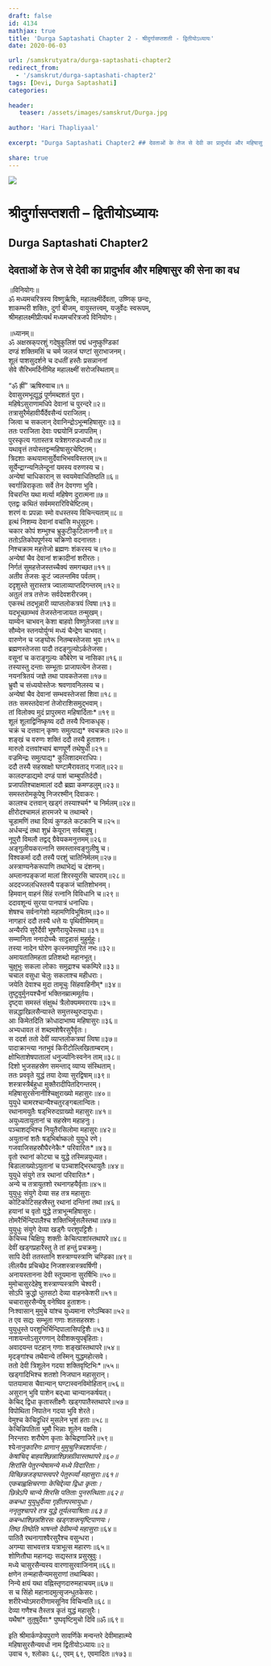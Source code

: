 ```yaml
---
draft: false
id: 4134    
mathjax: true    
title: 'Durga Saptashati Chapter 2 - श्रीदुर्गासप्तशती - द्वितीयोऽध्यायः'    
date: 2020-06-03    

url: /samskrutyatra/durga-saptashati-chapter2
redirect_from: 
  - '/samskrut/durga-saptashati-chapter2'
tags: [Devi, Durga Saptashati]    
categories:    
    
header:    
   teaser: /assets/images/samskrut/Durga.jpg    
    
author: 'Hari Thapliyaal'    
    
excerpt: "Durga Saptashati Chapter2 ## देवताओं के तेज से देवी का प्रादुर्भाव और महिषासुर की सेना का वध ॥विनियोगः॥ ॐ मध्यमचरित्रस्य विष्णुर्ऋषिः, महालक्ष्मीर्देवता, उष्णिक् छन्दः, शाकम्भरी शक्तिः, दुर्गा बीजम्, वायुस्तत्त्वम्, यजुर्वेदः स्वरूपम्, श्रीमहालक्ष्मीप्रीत्यर्थं मध्यमचरित्रजपे विनियोगः। ॥ध्यानम्॥ ॐ अक्षस्रक्‌परशुं गदेषुकुलिशं पद्मं"
    
share: true    
---
```

![](/assets/images/samskrut/Durga.jpg)    
    
# श्रीदुर्गासप्तशती – द्वितीयोऽध्यायः    
## Durga Saptashati Chapter2    
    
## देवताओं के तेज से देवी का प्रादुर्भाव और महिषासुर की सेना का वध    
    
॥विनियोगः॥    
ॐ मध्यमचरित्रस्य विष्णुर्ऋषिः, महालक्ष्मीर्देवता, उष्णिक् छन्दः,    
शाकम्भरी शक्तिः, दुर्गा बीजम्, वायुस्तत्त्वम्, यजुर्वेदः स्वरूपम्,    
श्रीमहालक्ष्मीप्रीत्यर्थं मध्यमचरित्रजपे विनियोगः।    
    
॥ध्यानम्॥    
ॐ अक्षस्रक्‌परशुं गदेषुकुलिशं पद्मं धनुष्कुण्डिकां    
दण्डं शक्तिमसिं च चर्म जलजं घण्टां सुराभाजनम्।    
शूलं पाशसुदर्शने च दधतीं हस्तैः प्रसन्नाननां    
सेवे सैरिभमर्दिनीमिह महालक्ष्मीं सरोजस्थिताम्॥    
    
“ॐ ह्रीं” ऋषिरुवाच॥१॥    
देवासुरमभूद्युद्धं पूर्णमब्दशतं पुरा।    
महिषेऽसुराणामधिपे देवानां च पुरन्दरे॥२॥    
तत्रासुरैर्महावीर्यैर्देवसैन्यं पराजितम्।    
जित्वा च सकलान् देवानिन्द्रोऽभून्महिषासुरः॥३॥    
ततः पराजिता देवाः पद्मयोनिं प्रजापतिम्।    
पुरस्कृत्य गतास्तत्र यत्रेशगरुडध्वजौ॥४॥    
यथावृत्तं तयोस्तद्वन्महिषासुरचेष्टितम्।    
त्रिदशाः कथयामासुर्देवाभिभवविस्तरम्॥५॥    
सूर्येन्द्राग्न्यनिलेन्दूनां यमस्य वरुणस्य च।    
अन्येषां चाधिकारान् स स्वयमेवाधितिष्ठति॥६॥    
स्वर्गान्निराकृताः सर्वे तेन देवगणा भुवि।    
विचरन्ति यथा मर्त्या महिषेण दुरात्मना॥७॥    
एतद्वः कथितं सर्वममरारिविचेष्टितम्।    
शरणं वः प्रपन्नाः स्मो वधस्तस्य विचिन्त्यताम्॥८॥    
इत्थं निशम्य देवानां वचांसि मधुसूदनः।    
चकार कोपं शम्भुश्च भ्रुकुटीकुटिलाननौ॥९॥    
ततोऽतिकोपपूर्णस्य चक्रिणो वदनात्ततः।    
निश्‍चक्राम महत्तेजो ब्रह्मणः शंकरस्य च॥१०॥    
अन्येषां चैव देवानां शक्रादीनां शरीरतः।    
निर्गतं सुमहत्तेजस्तच्चैक्यं समगच्छत॥११॥    
अतीव तेजसः कूटं ज्वलन्तमिव पर्वतम्।    
ददृशुस्ते सुरास्तत्र ज्वालाव्याप्तदिगन्तरम्॥१२॥    
अतुलं तत्र तत्तेजः सर्वदेवशरीरजम्।    
एकस्थं तदभून्नारी व्याप्तलोकत्रयं त्विषा॥१३॥    
यदभूच्छाम्भवं तेजस्तेनाजायत तन्मुखम्।    
याम्येन चाभवन् केशा बाहवो विष्णुतेजसा॥१४॥    
सौम्येन स्तनयोर्युग्मं मध्यं चैन्द्रेण चाभवत्।    
वारुणेन च जङ्‍घोरू नितम्बस्तेजसा भुवः॥१५॥    
ब्रह्मणस्तेजसा पादौ तदङ्‌गुल्योऽर्कतेजसा।    
वसूनां च कराङ्‌गुल्यः कौबेरेण च नासिका॥१६॥    
तस्यास्तु दन्ताः सम्भूताः प्राजापत्येन तेजसा।    
नयनत्रितयं जज्ञे तथा पावकतेजसा॥१७॥    
भ्रुवौ च संध्ययोस्तेजः श्रवणावनिलस्य च।    
अन्येषां चैव देवानां सम्भवस्तेजसां शिवा॥१८॥    
ततः समस्तदेवानां तेजोराशिसमुद्भवाम्।    
तां विलोक्य मुदं प्रापुरमरा महिषार्दिताः*॥१९॥    
शूलं शूलाद्विनिष्कृष्य ददौ तस्यै पिनाकधृक्।    
चक्रं च दत्तवान् कृष्णः समुत्पाद्य* स्वचक्रतः॥२०॥    
शङ्‌खं च वरुणः शक्तिं ददौ तस्यै हुताशनः।    
मारुतो दत्तवांश्‍चापं बाणपूर्णे तथेषुधी॥२१॥    
वज्रमिन्द्रः समुत्पाद्य* कुलिशादमराधिपः।    
ददौ तस्यै सहस्राक्षो घण्टामैरावताद् गजात्॥२२॥    
कालदण्डाद्यमो दण्डं पाशं चाम्बुपतिर्ददौ।    
प्रजापतिश्‍चाक्षमालां ददौ ब्रह्मा कमण्डलुम्॥२३॥    
समस्तरोमकूपेषु निजरश्मीन् दिवाकरः।    
कालश्‍च दत्तवान् खड्‌गं तस्याश्‍चर्म* च निर्मलम्॥२४॥    
क्षीरोदश्‍चामलं हारमजरे च तथाम्बरे।    
चूडामणिं तथा दिव्यं कुण्डले कटकानि च॥२५॥    
अर्धचन्द्रं तथा शुभ्रं केयूरान् सर्वबाहुषु।    
नूपुरौ विमलौ तद्वद् ग्रैवेयकमनुत्तमम्॥२६॥    
अङ्‌गुलीयकरत्‍नानि समस्तास्वङ्‌गुलीषु च।    
विश्‍वकर्मा ददौ तस्यै परशुं चातिनिर्मलम्॥२७॥    
अस्त्राण्यनेकरूपाणि तथाभेद्यं च दंशनम्।    
अम्लानपङ्‌कजां मालां शिरस्युरसि चापराम्॥२८॥    
अददज्जलधिस्तस्यै पङ्‌कजं चातिशोभनम्।    
हिमवा‍न् वाहनं सिंहं रत्‍नानि विविधानि च॥२९॥    
ददावशून्यं सुरया पानपात्रं धनाधिपः।    
शेषश्‍च सर्वनागेशो महामणिविभूषितम्॥३०॥    
नागहारं ददौ तस्यै धत्ते यः पृथिवीमिमाम्॥    
अन्यैरपि सुरैर्देवी भूषणैरायुधैस्तथा॥३१॥    
सम्मानिता ननादोच्चैः साट्टहासं मुहुर्मुहुः।    
तस्या नादेन घोरेण कृत्स्नमापूरितं नभः॥३२॥    
अमायतातिमहता प्रतिशब्दो महानभूत्।    
चुक्षुभुः सकला लोकाः समुद्राश्‍च चकम्पिरे॥३३॥    
चचाल वसुधा चेलुः सकलाश्‍च महीधराः।    
जयेति देवाश्‍च मुदा तामूचुः सिंहवाहिनीम्*॥३४॥    
तुष्टुवुर्मुनयश्‍चैनां भक्तिनम्रात्ममूर्तयः।    
दृष्ट्‌वा समस्तं संक्षुब्धं त्रैलोक्यममरारयः॥३५॥    
सन्नद्धाखिलसैन्यास्ते समुत्तस्थुरुदायुधाः।    
आः किमेतदिति क्रोधादाभाष्य महिषासुरः॥३६॥    
अभ्यधावत तं शब्दमशेषैरसुरैर्वृतः।    
स ददर्श ततो देवीं व्याप्तलोकत्रयां त्विषा॥३७॥    
पादाक्रान्त्या नतभुवं किरीटोल्लिखिताम्बराम्।    
क्षोभिताशेषपातालां धनुर्ज्यानिःस्वनेन ताम्॥३८॥    
दिशो भुजसहस्रेण समन्ताद् व्याप्य संस्थिताम्।    
ततः प्रववृते युद्धं तया देव्या सुरद्विषाम्॥३९॥    
शस्त्रास्त्रैर्बहुधा मुक्तैरादीपितदिगन्तरम्।    
महिषासुरसेनानीश्‍चिक्षुराख्यो महासुरः॥४०॥    
युयुधे चामरश्‍चान्यैश्‍चतुरङ्‌गबलान्वितः।    
रथानामयुतैः षड्‌भिरुदग्राख्यो महासुरः॥४१॥    
अयुध्यतायुतानां च सहस्रेण महाहनुः।    
पञ्चाशद्‌भिश्‍च नियुतैरसिलोमा महासुरः॥४२॥    
अयुतानां शतैः षड्‌भिर्बाष्कलो युयुधे रणे।    
गजवाजिसहस्रौघैरनेकैः* परिवारितः*॥४३॥    
वृतो रथानां कोट्या च युद्धे तस्मिन्नयुध्यत।    
बिडालाख्योऽयुतानां च पञ्चाशद्भिरथायुतैः॥४४॥    
युयुधे संयुगे तत्र रथानां परिवारितः*।    
अन्ये च तत्रायुतशो रथनागहयैर्वृताः॥४५॥    
युयुधुः संयुगे देव्या सह तत्र महासुराः    
कोटिकोटिसहस्रैस्तु रथानां दन्तिनां तथा॥४६॥    
हयानां च वृतो युद्धे तत्राभून्महिषासुरः।    
तोमरैर्भिन्दिपालैश्‍च शक्तिभिर्मुसलैस्तथा॥४७॥    
युयुधुः संयुगे देव्या खड्‌गैः परशुपट्टिशैः।    
केचिच्च चिक्षिपुः शक्तीः केचित्पाशांस्तथापरे॥४८॥    
देवीं खड्‍गप्रहारैस्तु ते तां हन्तुं प्रचक्रमुः।    
सापि देवी ततस्तानि शस्त्राण्यस्त्राणि चण्डिका॥४९॥    
लीलयैव प्रचिच्छेद निजशस्त्रास्त्रवर्षिणी।    
अनायस्तानना देवी स्तूयमाना सुरर्षिभिः॥५०॥    
मुमोचासुरदेहेषु शस्त्राण्यस्त्राणि चेश्‍वरी।    
सोऽपि क्रुद्धो धुतसटो देव्या वाहनकेशरी॥५१॥    
चचारासुरसैन्येषु वनेष्विव हुताशनः।    
निःश्‍वासान् मुमुचे यांश्च युध्यमाना रणेऽम्बिका॥५२॥    
त एव सद्यः सम्भूता गणाः शतसहस्रशः।    
युयुधुस्ते परशुभिर्भिन्दिपालासिपट्टिशैः॥५३॥    
नाशयन्तोऽसुरगणान् देवीशक्‍त्युपबृंहिताः।    
अवादयन्त पटहान् गणाः शङ्‌खांस्तथापरे॥५४॥    
मृदङ्‌गांश्‍च तथैवान्ये तस्मिन् युद्धमहोत्सवे।    
ततो देवी त्रिशूलेन गदया शक्तिवृष्टिभिः*॥५५॥    
खड्‌गादिभिश्‍च शतशो निजघान महासुरान्।    
पातयामास चैवान्यान् घण्टास्वनविमोहितान्॥५६॥    
असुरान् भुवि पाशेन बद्‌ध्वा चान्यानकर्षयत्।    
केचिद् द्विधा कृतास्तीक्ष्णैः खड्‌गपातैस्तथापरे॥५७॥    
विपोथिता निपातेन गदया भुवि शेरते।    
वेमुश्‍च केचिद्रुधिरं मुसलेन भृशं हताः॥५८॥    
केचिन्निपतिता भूमौ भिन्नाः शूलेन वक्षसि।    
निरन्तराः शरौघेण कृताः केचिद्रणाजिरे॥५९॥    
श्ये*नानुकारिणः प्राणान् मुमुचुस्त्रिदशार्दनाः।    
केषांचिद् बाहवश्छिन्नाश्छिन्नग्रीवास्तथापरे॥६०॥    
शिरांसि पेतुरन्येषामन्ये मध्ये विदारिताः।    
विच्छिन्नजङ्‌घास्त्वपरे पेतुरुर्व्यां महासुराः॥६१॥    
एकबाह्वक्षिचरणाः केचिद्देव्या द्विधा कृताः।    
छिन्नेऽपि चान्ये शिरसि पतिताः पुनरुत्थिताः॥६२॥    
कबन्धा युयुधुर्देव्या गृहीतपरमायुधाः।    
ननृतुश्‍चापरे तत्र युद्धे तूर्यलयाश्रिताः॥६३॥    
कबन्धाश्छिन्नशिरसः खड्‌गशक्त्यृष्टिपाणयः।    
तिष्ठ तिष्ठेति भाषन्तो देवीमन्ये महासुराः*॥६४॥    
पातितै रथनागाश्‍वैरसुरैश्‍च वसुन्धरा।    
अगम्या साभवत्तत्र यत्राभूत्स महारणः॥६५॥    
शोणितौघा महानद्यः सद्यस्तत्र प्रसुस्रुवुः।    
मध्ये चासुरसैन्यस्य वारणासुरवाजिनाम्॥६६॥    
क्षणेन तन्महासैन्यमसुराणां तथाम्बिका।    
निन्ये क्षयं यथा वह्निस्तृणदारुमहाचयम्॥६७॥    
स च सिंहो महानादमुत्सृजन्धुतकेसरः।    
शरीरेभ्योऽमरारीणामसूनिव विचिन्वति॥६८॥    
देव्या गणैश्‍च तैस्तत्र कृतं युद्धं महासुरैः।    
यथैषां* तुतुषुर्देवाः* पुष्पवृष्टिमुचो दिवि॥ॐ॥६९॥    
    
इति श्रीमार्कण्डेयपुराणे सावर्णिके मन्वन्तरे देवीमाहात्म्ये    
महिषासुरसैन्यवधो नाम द्वितीयोऽध्यायः॥२॥    
उवाच १, श्‍लोकाः ६८, एवम् ६९, एवमादितः॥१७३॥     
    

